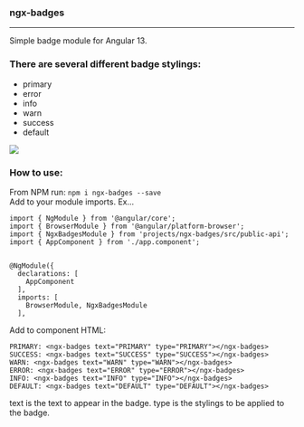
### ngx-badges
___
Simple badge module for Angular 13.
### There are several different badge stylings:
<ul>
<li>primary</li>
<li>error</li>
<li>info</li>
<li>warn</li>
<li>success</li>
<li>default</li>
</ul>

<img src='https://github.com/jtc10005/ngx-badges/blob/21789a8936c525eb5601312b8bdd3665ce1c67d9/images/sampleImage.png' />

### How to use:
From NPM run: `npm i ngx-badges --save`   
Add to your module imports. Ex...

```
import { NgModule } from '@angular/core';
import { BrowserModule } from '@angular/platform-browser';
import { NgxBadgesModule } from 'projects/ngx-badges/src/public-api';
import { AppComponent } from './app.component';


@NgModule({
  declarations: [
    AppComponent
  ],
  imports: [
    BrowserModule, NgxBadgesModule
  ],
```

Add to component HTML: 

```
PRIMARY: <ngx-badges text="PRIMARY" type="PRIMARY"></ngx-badges>
SUCCESS: <ngx-badges text="SUCCESS" type="SUCCESS"></ngx-badges>
WARN: <ngx-badges text="WARN" type="WARN"></ngx-badges>
ERROR: <ngx-badges text="ERROR" type="ERROR"></ngx-badges>
INFO: <ngx-badges text="INFO" type="INFO"></ngx-badges>
DEFAULT: <ngx-badges text="DEFAULT" type="DEFAULT"></ngx-badges>
``` 


text is the text to appear in the badge.
type is the stylings to be applied to the badge.

